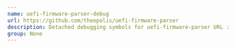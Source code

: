 ```yaml
---
name: uefi-firmware-parser-debug
url: https://github.com/theopolis/uefi-firmware-parser
description: Detached debugging symbols for uefi-firmware-parser URL : https://github.
group: None
---
```


